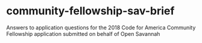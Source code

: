 # community-fellowship-sav-brief
Answers to application questions for the 2018 Code for America Community Fellowship application submitted on behalf of Open Savannah

